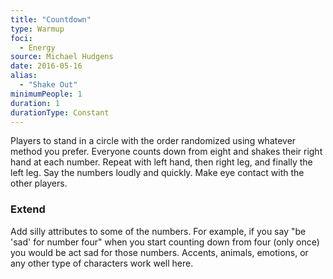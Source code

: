 ```yaml
---
title: "Countdown"
type: Warmup
foci:
  - Energy
source: Michael Hudgens
date: 2016-05-16
alias:
  - "Shake Out"
minimumPeople: 1
duration: 1
durationType: Constant
---
```


Players to stand in a circle with the order randomized using whatever method you prefer.
Everyone counts down from eight and shakes their right hand at each number. Repeat with left hand, then right leg, and finally the left leg. Say the numbers loudly and quickly. Make eye contact with the other players.

### Extend

Add silly attributes to some of the numbers. For example, if you say "be 'sad' for number four" when you start counting down from four (only once) you would be act sad for those numbers. Accents, animals, emotions, or any other type of characters work well here.

